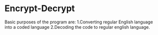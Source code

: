 # Encrypt-Decrypt
Basic purposes of the program are:
1.Converting regular English language into a coded language 
2.Decoding the code to regular english language.
